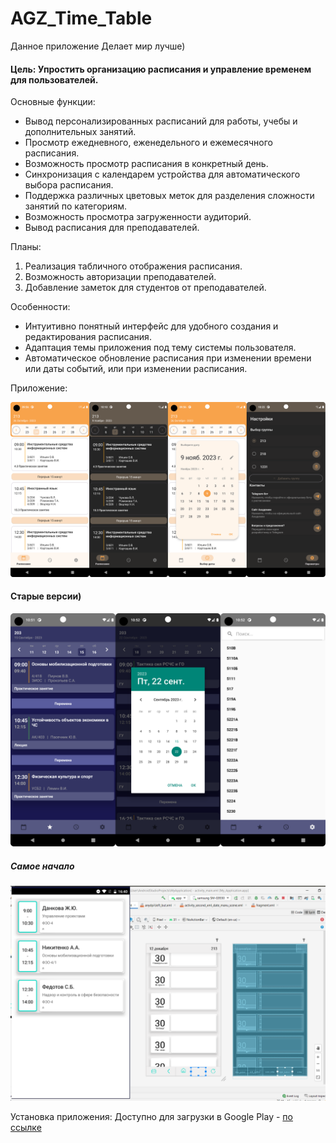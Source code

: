# AGZ_Time_Table

Данное приложение Делает мир лучше)

#### Цель: Упростить организацию расписания и управление временем для пользователей.


Основные функции:
- Вывод персонализированных расписаний для работы, учебы и дополнительных занятий.
- Просмотр ежедневного, еженедельного и ежемесячного расписания.
-  Возможность просмотр расписания в конкретный день.
- Синхронизация с календарем устройства для автоматического выбора расписания.
- Поддержка различных цветовых меток для разделения сложности занятий по категориям.
- Возможность просмотра загруженности аудиторий.
- Вывод расписания для преподавателей.

Планы:
1. Реализация табличного отображения расписания.
2. Возможность авторизации преподавателей.
3. Добавление заметок для студентов от преподавателей.


Особенности:
- Интуитивно понятный интерфейс для удобного создания и редактирования расписания.
- Адаптация темы приложения под тему системы пользователя. 
- Автоматическое обновление расписания при изменении времени или даты событий, или при изменении расписания.

Приложение:

<img width="800" alt="2023-04-09_122409" src="https://github.com/NonEstArsMea/AGZ_Time_Table/blob/master/Screenshot_20231109_125630.png">

#### Старые версии)
<img width="600" alt="2023-04-09_122409" src="https://github.com/NonEstArsMea/AGZ_Time_Table/blob/master/Screenshot_20230915_135236.png">

##### Самое начало
<img width="600" alt="2023-04-09_122409" src="https://github.com/NonEstArsMea/AGZ_Time_Table/blob/master/Безымянный.png">


Установка приложения: Доступно для загрузки в Google Play - [по ссылке](https://play.google.com/store/apps/details?id=com.NonEstArsMea.agz_time_table&pcampaignid=web_share)
